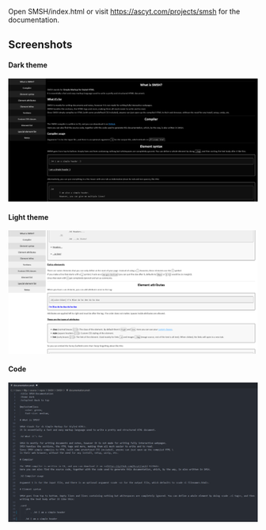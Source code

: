 Open SMSH/index.html or visit <a href="https://ascyt.com/projects/smsh" target="_blank">https://ascyt.com/projects/smsh</a> for the documentation.

## Screenshots
#### Dark theme
![documentation in dark theme](./Screenshots/dark.png)
#### Light theme
![documentation in light theme](./Screenshots/light.png)
#### Code
![VS-Code screenshot of documentation code](./Screenshots/code.png)
